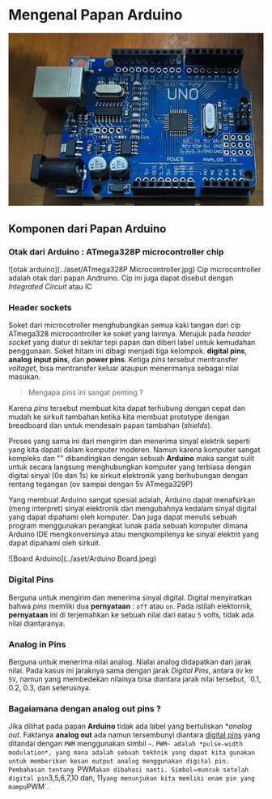 # Mengenal Papan Arduino
![Arduino](../aset/papan.jpeg)

## Komponen dari Papan Arduino
### Otak dari Arduino : ATmega328P microcontroller chip
![otak arduino](../aset/ATmega328P Microcontroller.jpg)
Cip microcontroller adalah otak dari papan Andruino. Cip ini juga dapat disebut dengan *Integrated Circuit* atau IC

### Header sockets
Soket dari microcotroller menghubungkan semua kaki tangan dari cip ATmega328 microcontroller ke soket yang lainnya. Merujuk pada *header socket* yang diatur di sekitar tepi papan dan diberi label untuk kemudahan penggunaan. Soket hitam ini dibagi menjadi tiga kelompok. **digital pins**, **analog input pins**, dan **power pins**. Ketiga *pins* tersebut mentransfer *voltaget*, bisa mentransfer keluar ataupun menerimanya sebagai nilai masukan.

> Mengapa pins ini sangat penting ?

Karena *pins* tersebut membuat kita dapat terhubung dengan cepat dan mudah ke sirkuit tambahan ketika kita membuat prototype dengan breadboard dan untuk mendesain papan tambahan (*shields*).

Proses yang sama ini dari mengirim dan menerima sinyal elektrik seperti yang kita dapati dalam komputer moderen. Namun karena komputer sangat kompleks dan "" dibandingkan dengan sebuah **Arduino** maka sangat sulit untuk secara langsung menghubungkan komputer yang terbiasa dengan digital sinyal (0s dan 1s) ke sirkuit elektronik yang berhubungan dengan rentang tegangan (ov sampai dengan 5v ATmega329P)

Yang membuat Arduino sangat spesial adalah, Arduino dapat menafsirkan (meng interpret) sinyal elektronik dan mengubahnya kedalam sinyal digital yang dapat dipahami oleh komputer. Dan juga dapat menulis sebuah program menggunakan perangkat lunak pada sebuah komputer dimana Arduino IDE mengkonversinya atau mengkompilenya ke sinyal elektrit yang dapat dipahami oleh sirkuit.

![Board Arduino](../aset/Arduino Board.jpeg)

### Digital Pins
Berguna untuk mengirim dan menerima sinyal digital. Digital menyiratkan bahwa *pins* memliki dua **pernyataan** : `off` atau `on`. Pada istilah elektornik, **pernyataan** ini di terjemahkan ke sebuah nilai dari `0`atau `5` volts, tidak ada nilai diantaranya.

### Analog in Pins
Berguna untuk menerima nilai analog. Nialai analog didapatkan dari jarak nilai. Pada kasus ini jaraknya sama dengan jarak *Digital Pins*, antara `0V` ke `5V`, namun yang membedekan nilainya bisa diantara jarak nilai tersebut, `0.1, 0.2, 0.3, dan seterusnya.

### Bagaiamana dengan analog out pins ?
Jika dilihat pada papan **Arduino** tidak ada label yang bertuliskan **analog out*. Faktanya **analog out** ada namun tersembunyi diantara [digital pins](#Digital-Pins) yang ditandai dengan `PWM` menggunakan simbil `~`. `PWM~ adalah *pulse-width modulation*, yang mana adalah sebuah tekhnik yang dapat kita gunakan untuk memberikan kesan output analog menggunakan digital pin. Pembahasan tentang `PWM` akan dibahasi nanti. Simbol `~` muncuk setelah digital pin `3,5,6,7,10 dan, 11` yang menunjukan kita memliki enam pin yang mampu `PWM`.
